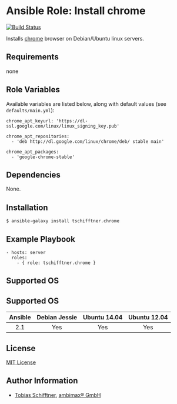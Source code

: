 # Ansible Role: Install chrome

[![Build Status](https://travis-ci.org/tschifftner/ansible-role-chrome.svg)](https://travis-ci.org/tschifftner/ansible-role-chrome)

Installs [chrome](https://www.google.com/chrome) browser on Debian/Ubuntu linux servers.

## Requirements

none

## Role Variables

Available variables are listed below, along with default values (see `defaults/main.yml`):

```
chrome_apt_keyurl: 'https://dl-ssl.google.com/linux/linux_signing_key.pub'

chrome_apt_repositories:
  - 'deb http://dl.google.com/linux/chrome/deb/ stable main'

chrome_apt_packages:
  - 'google-chrome-stable'
```

## Dependencies

None.

## Installation

```
$ ansible-galaxy install tschifftner.chrome
```

## Example Playbook

    - hosts: server
      roles:
        - { role: tschifftner.chrome }

## Supported OS
## Supported OS
Ansible          | Debian Jessie    | Ubuntu 14.04    | Ubuntu 12.04
:--------------: | :--------------: | :-------------: | :-------------: 
2.1              | Yes              | Yes             | Yes


## License

[MIT License](http://choosealicense.com/licenses/mit/)

## Author Information

 - [Tobias Schifftner](https://twitter.com/tschifftner), [ambimax® GmbH](https://www.ambimax.de)